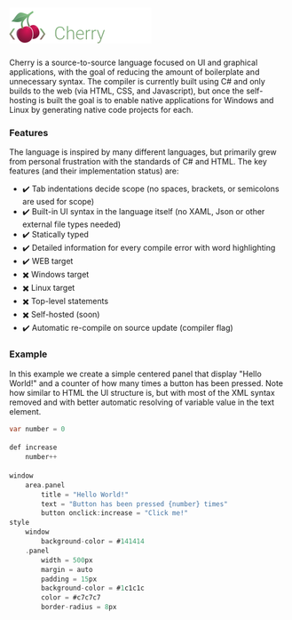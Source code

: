 <h1><img src="resources/special/cherry_title.svg" height=64 alt="Cherry"></img></h1>

Cherry is a source-to-source language focused on UI and graphical applications, with the goal of reducing the amount of boilerplate and unnecessary syntax. The compiler is currently built using C# and only builds to the web (via HTML, CSS, and Javascript), but once the self-hosting is built the goal is to enable native applications for Windows and Linux by generating native code projects for each.

### Features
The language is inspired by many different languages, but primarily grew from personal frustration with the standards of C# and HTML. The key features (and their implementation status) are:
- ✔️ Tab indentations decide scope (no spaces, brackets, or semicolons are used for scope)
- ✔️ Built-in UI syntax in the language itself (no XAML, Json or other external file types needed)
- ✔️ Statically typed
- ✔️ Detailed information for every compile error with word highlighting
- ✔️ WEB target
- ✖️ Windows target
- ✖️ Linux target
- ✖️ Top-level statements
- ✖️ Self-hosted (soon)
- ✔️ Automatic re-compile on source update (compiler flag)

### Example
In this example we create a simple centered panel that display "Hello World!" and a counter of how many times a button has been pressed. Note how similar to HTML the UI structure is, but with most of the XML syntax removed and with better automatic resolving of variable value in the text element.

```dart
var number = 0

def increase
	number++

window
	area.panel
		title = "Hello World!"
		text = "Button has been pressed {number} times"
		button onclick:increase = "Click me!"
style
	window
		background-color = #141414
	.panel
		width = 500px
		margin = auto
		padding = 15px
		background-color = #1c1c1c
		color = #c7c7c7
		border-radius = 8px
```
